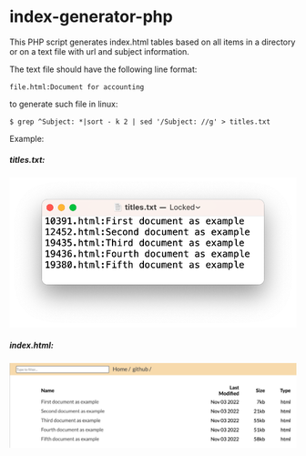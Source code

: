 # index-generator-php

This PHP script generates index.html tables based on all items in a directory or on a text file with url and subject information.

The text file should have the following line format:

    file.html:Document for accounting
    
to generate such file in linux:

    $ grep ^Subject: *|sort - k 2 | sed '/Subject: //g' > titles.txt

Example:

##### titles.txt:

![titles.txt](https://github.com/wilbert-vb/index_generator-py/blob/main/images/titles-txt.png "titles.txt")

##### index.html:

![index.html](https://github.com/wilbert-vb/index_generator-py/blob/main/images/index-html.png "index.html")
